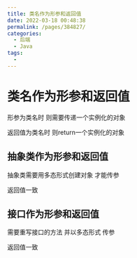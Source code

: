 ```yaml
---
title: 类名作为形参和返回值
date: 2022-03-18 00:48:38
permalink: /pages/384827/
categories:
  - 后端
  - Java
tags:
  - 
---
```

# 类名作为形参和返回值

形参为类名时 则需要传递一个实例化的对象

返回值为类名时  则return一个实例化的对象



## 抽象类作为形参和返回值

抽象类需要用多态形式创建对象 才能传参

返回值一致



## 接口作为形参和返回值

需要重写接口的方法 并以多态形式 传参

返回值一致





